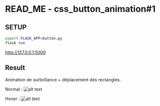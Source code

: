 # READ_ME - css_button_animation#1

## SETUP 
```bash
export FLASK_APP=button.py
flask run
```
http://127.0.0.1:5000

## Result 
Animation de surbrillance + déplacement des rectangles.

Normal :
![alt text](https://zupimages.net/up/22/24/mstl.png)

Hover :
![alt text](https://zupimages.net/up/22/24/ofmq.png)



